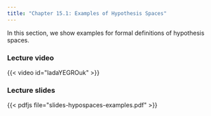 ```yaml
---
title: "Chapter 15.1: Examples of Hypothesis Spaces"
---
```

In this section, we show examples for formal definitions of hypothesis spaces. 

<!--more-->

### Lecture video

{{< video id="ladaYEGROuk" >}}

### Lecture slides

{{< pdfjs file="slides-hypospaces-examples.pdf" >}}
